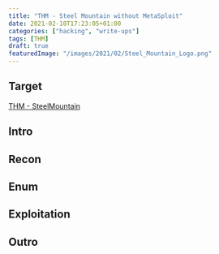 ```yaml
---
title: "THM - Steel Mountain without MetaSploit"
date: 2021-02-10T17:23:05+01:00
categories: ["hacking", "write-ups"]
tags: [THM]
draft: true
featuredImage: "/images/2021/02/Steel_Mountain_Logo.png"
---
```

## Target

[THM - SteelMountain](https://tryhackme.com/room/steelmountain)

## Intro

## Recon

## Enum

## Exploitation

## Outro